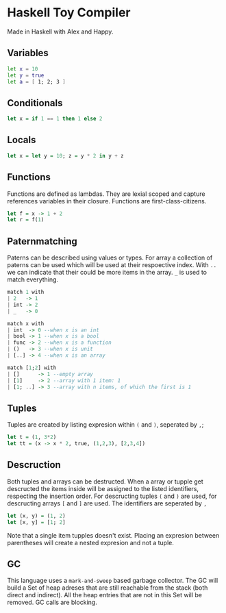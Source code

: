 # Haskell Toy Compiler

Made in Haskell with Alex and Happy.

## Variables

```sh
let x = 10
let y = true
let a = [ 1; 2; 3 ]
```

## Conditionals

```hs
let x = if 1 == 1 then 1 else 2
```

## Locals

```hs
let x = let y = 10; z = y * 2 in y + z
```

## Functions

Functions are defined as lambdas. They are lexial scoped and capture references variables in their closure.
Functions are first-class-citizens.

```hs
let f = x -> 1 + 2
let r = f(1)
```

## Paternmatching

Paterns can be described using values or types. For array a collection of paterns can be used which will be used at their respoective index. With `..` we can indicate that their could be more items in the array. `_` is used to match everything.

```hs
match 1 with
| 2   -> 1
| int -> 2
| _   -> 0

match x with
| int  -> 0 --when x is an int
| bool -> 1 --when x is a bool
| func -> 2 --when x is a function
| ()   -> 3 --when x is unit
| [..] -> 4 --when x is an array

match [1;2] with
| []      -> 1 --empty array
| [1]     -> 2 --array with 1 item: 1
| [1; ..] -> 3 --array with n items, of which the first is 1
```

## Tuples

Tuples are created by listing expresion within `(` and `)`, seperated by `,`;

```hs
let t = (1, 3*2)
let tt = (x -> x * 2, true, (1,2,3), [2,3,4])
```

## Descruction

Both tuples and arrays can be destructed. When a array or tupple get descructed the items inside will be assigned to the listed identifiers, respecting the insertion order. For descructing tuples `(` and `)` are used, for descructing arrays `[` and `]` are used. The identifiers are seperated by `,`

```hs
let (x, y) = (1, 2)
let [x, y] = [1; 2]
```

Note that a single item tupples doesn't exist. Placing an expresion between parentheses will create a nested expresion and not a tuple.

## GC

This language uses a `mark-and-sweep` based garbage collector. The GC will build a Set of heap adreses that are still reachable from the stack (both direct and indirect). All the heap entries that are not in this Set will be removed. GC calls are blocking.
